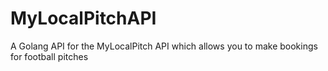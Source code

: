 # MyLocalPitchAPI
A Golang API for the MyLocalPitch API which allows you to make bookings for football pitches

